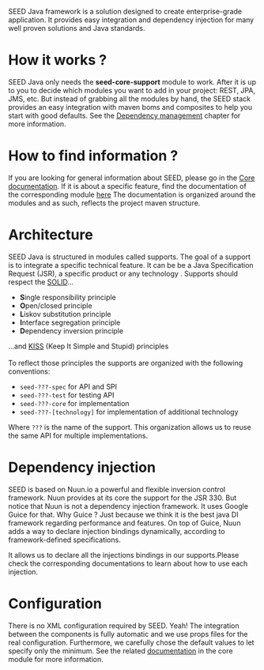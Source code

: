 SEED Java framework is a solution designed to create enterprise-grade
application. It provides easy integration and dependency
injection for many well proven solutions and Java standards.

# How it works ?

SEED Java only needs the **seed-core-support** module to work. After
it is up to you to decide which modules you want to add in your
project: REST, JPA, JMS, etc. But instead of grabbing all the
modules by hand, the SEED stack provides an easy integration with
maven boms and composites to help you start with good defaults. See the
[Dependency management](#!/seed-doc/introduction/dependency-management)
chapter for more information.

# How to find information ?

If you are looking for general information about SEED, please go in the
[Core documentation](#!/seed-doc/core).  If it is about a specific
feature, find the documentation of the corresponding module [here](#!/seed-doc)
The documentation is organized around the modules and as such, reflects
the project maven structure.

# Architecture

SEED Java is structured in modules called supports. The goal of a
support is to integrate a specific technical feature. It can be be a Java Specification
Request (JSR), a specific product or any technology . Supports should respect the
[SOLID](http://en.wikipedia.org/wiki/SOLID_%28object-oriented_design%29)...

- **S**ingle responsibility principle
- **O**pen/closed principle
- **L**iskov substitution principle
- **I**nterface segregation principle
- **D**ependency inversion principle

...and [KISS](http://en.wikipedia.org/wiki/KISS_principle) (Keep It
Simple and Stupid) principles
<br/><br/>
To reflect those principles the supports are organized with the
following conventions:

- `seed-???-spec` for API and SPI
- `seed-???-test` for testing API
- `seed-???-core` for implementation
- `seed-???-[technology]` for implementation of additional technology

Where `???` is the name of the support. This organization allows us
to reuse the same API for multiple implementations.

# Dependency injection

SEED is based on Nuun.io a powerful and flexible inversion control
framework. Nuun provides at its core the support for the JSR 330. But
notice that Nuun is not a dependency injection framework. It uses
Google Guice for that. Why Guice ? Just because we think it is the best java DI
framework regarding performance and features. On top of Guice, Nuun adds
a way to declare injection bindings dynamically, according to framework-defined
specifications.

It allows us to declare all the injections bindings in our supports.Please
check the corresponding documentations to learn about how to use each
injection.

# Configuration

There is no XML configuration required by SEED. Yeah! The integration between
the components is fully automatic and we use props files for the real configuration.
Furthermore, we carefully chose the default values to let specify only the minimum.
See the related [documentation](#!/seed-doc/core/configuration) in the core
module for more information.
